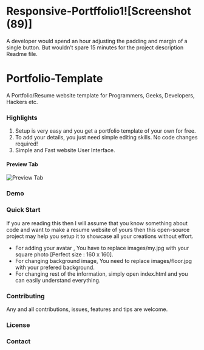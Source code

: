 # Responsive-Portffolio1![Screenshot (89)]
A developer would spend an hour adjusting the padding and margin of a single button. But wouldn’t spare 15 minutes for the project description Readme file.


# Portfolio-Template
A Portfolio/Resume website template for Programmers, Geeks, Developers, Hackers etc.

### Highlights
1. Setup is very easy and you get a portfolio template of your own for free.
2. To add your details, you just need simple editing skills. No code changes required!
3. Simple and Fast website User Interface.
<!-- 
### Website UI Gallary
#### About Tab
![About Tab](https://i.postimg.cc/WpCWc7gB/1.png)

#### Skills Tab
![Skills Tab](https://i.postimg.cc/HL6zZ0TP/2.png) -->

#### Preview Tab
![Preview Tab](https://user-images.githubusercontent.com/56648155/141693131-97e12b41-0123-49c6-b5a1-f6d51d650659.png)

<!-- #### Contact Tab
![Contact Tab](https://i.postimg.cc/Y0WxCJYJ/4.png) 
 -->
### Demo
<!-- For Demo of this template you can visit http://0xprateek-portfolio-template.rf.gd -->

### Quick Start
If you are reading this then I will assume that you know something about code and want to make a resume website of yours then this open-source project may help you setup it to showcase all your creations without effort.
- For adding your avatar , You have to replace images/my.jpg with your square photo [Perfect size : 160 x 160].
- For changing background image, You need to replace images/floor.jpg with your prefered background.
- For changing rest of the information, simply open index.html and you can easily understand everything.


### Contributing
Any and all contributions, issues, features and tips are welcome.

### License
<!-- **Portfolio-Template** is licence under [GPL v3.0 license](https://www.gnu.org/licenses/gpl-3.0.en.html) -->

### Contact

<!-- For any Suggestion / Ideas ping me at [@prateekis1](https://twitter.com/prateekis1)
 -->
